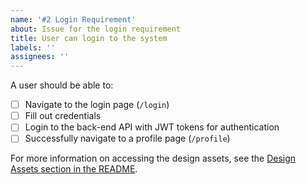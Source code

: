 ```yaml
---
name: '#2 Login Requirement'
about: Issue for the login requirement
title: User can login to the system
labels: ''
assignees: ''
---
```


A user should be able to:

- [ ] Navigate to the login page (`/login`)
- [ ] Fill out credentials
- [ ] Login to the back-end API with JWT tokens for authentication
- [ ] Successfully navigate to a profile page (`/profile`)

For more information on accessing the design assets, see the [Design Assets section in the README](https://github.com/OpenClassrooms-Student-Center/ArgentBank-website#design-assets).
